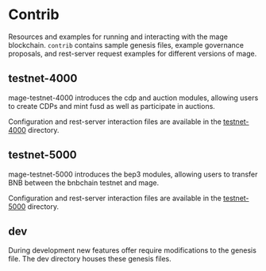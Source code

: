 # Contrib

Resources and examples for running and interacting with the mage blockchain. `contrib` contains sample genesis files, example governance proposals, and rest-server request examples for different versions of mage.

## testnet-4000

mage-testnet-4000 introduces the cdp and auction modules, allowing users to create CDPs and mint fusd as well as participate in auctions.

Configuration and rest-server interaction files are available in the [testnet-4000](./testnet-4000/README.md) directory.

## testnet-5000

mage-testnet-5000 introduces the bep3 modules, allowing users to transfer BNB between the bnbchain testnet and mage.

Configuration and rest-server interaction files are available in the [testnet-5000](./testnet-5000/README.md) directory.

## dev

During development new features offer require modifications to the genesis file. The dev directory houses these genesis files.
